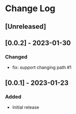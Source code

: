 # Change Log

## [Unreleased]

## [0.0.2] - 2023-01-30
### Changed
- fix: support changing path #1

## [0.0.1] - 2023-01-23
### Added
- Initial release

